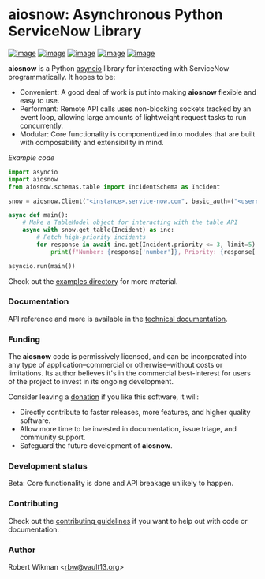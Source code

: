 # aiosnow: Asynchronous Python ServiceNow Library

[![image](https://badgen.net/pypi/v/aiosnow)](https://pypi.org/project/aiosnow)
[![image](https://badgen.net/badge/python/3.7+?color=purple)](https://pypi.org/project/aiosnow)
[![image](https://badgen.net/travis/rbw/aiosnow)](https://travis-ci.org/rbw/aiosnow)
[![image](https://badgen.net/pypi/license/aiosnow)](https://raw.githubusercontent.com/rbw/aiosnow/master/LICENSE)
[![image](https://pepy.tech/badge/snow/month)](https://pepy.tech/project/snow)

**aiosnow** is a Python [asyncio](https://docs.python.org/3/library/asyncio.html) library for interacting with ServiceNow programmatically. It hopes to be:

- Convenient: A good deal of work is put into making **aiosnow** flexible and easy to use.
- Performant: Remote API calls uses non-blocking sockets tracked by an event loop, allowing large amounts of lightweight request tasks to run concurrently.
- Modular: Core functionality is componentized into modules that are built with composability and extensibility in mind.

*Example code*

```python
import asyncio
import aiosnow
from aiosnow.schemas.table import IncidentSchema as Incident

snow = aiosnow.Client("<instance>.service-now.com", basic_auth=("<username>", "<password>"))

async def main():
    # Make a TableModel object for interacting with the table API
    async with snow.get_table(Incident) as inc:
        # Fetch high-priority incidents
        for response in await inc.get(Incident.priority <= 3, limit=5):
            print(f"Number: {response['number']}, Priority: {response['priority'].text}")

asyncio.run(main())
```

Check out the [examples directory](examples) for more material.

### Documentation

API reference and more is available in the [technical documentation](https://aiosnow.readthedocs.io/en/latest).


### Funding

The **aiosnow** code is permissively licensed, and can be incorporated into any type of application–commercial or otherwise–without costs or limitations.
Its author believes it's in the commercial best-interest for users of the project to invest in its ongoing development.

Consider leaving a [donation](https://paypal.vault13.org) if you like this software, it will:

- Directly contribute to faster releases, more features, and higher quality software.
- Allow more time to be invested in documentation, issue triage, and community support.
- Safeguard the future development of **aiosnow**.

### Development status

Beta: Core functionality is done and API breakage unlikely to happen.


### Contributing

Check out the [contributing guidelines](CONTRIBUTING.md) if you want to help out with code or documentation.


### Author

Robert Wikman \<rbw@vault13.org\>

